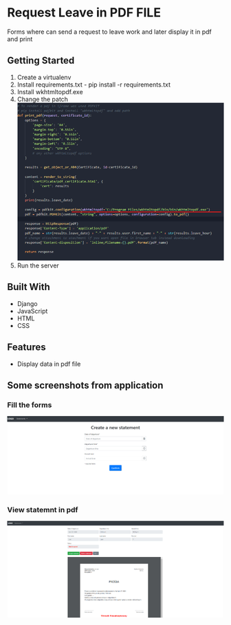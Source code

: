 # Request Leave in PDF FILE

Forms where can send a request to leave work and later display it in pdf and print 

## Getting Started

1. Create a virtualenv
2. Install requirements.txt - pip install -r requirements.txt
3. Install wkhtmltopdf.exe
4. Change the patch
![alt text](https://raw.githubusercontent.com/marcmas/request_leave_pdf/master/wkgtmltopdf.png) 
3. Run the server

## Built With

* Django 
* JavaScript
* HTML
* CSS

## Features

* Display data in pdf file

## Some screenshots from application

### Fill the forms

![alt text](https://raw.githubusercontent.com/marcmas/request_leave_pdf/master/create_statement.png) 

### View statemnt in pdf

![alt text](https://raw.githubusercontent.com/marcmas/request_leave_pdf/master/view_statement_pdf.png)
